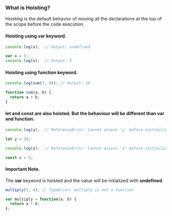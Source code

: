 ### What is Hoisting?

Hoisting is the default behavior of moving all the declarations at the top of the scope before the code execution.

#### **Hoisting** using **var** keyword.

```js
console.log(x);  // Output: undefined

var x = 5;
console.log(x);  // Output: 5
```

#### **Hoisting** using **function** keyword.

```js
console.log(sum(7, 9)); // Output: 16

function sum(a, b) {
  return a + b;
}
```

#### **let** and **const** are also hoisted. But the behaviour will be different than **var** and **function**.

```js
console.log(y);  // ReferenceError: Cannot access 'y' before initialization

let y = 10;
```

```js
console.log(x);  // ReferenceError: Cannot access 'x' before initialization

const x = 5;
```

#### Important Note.

The **var** keyword is hoisted and the value will be initialized with **undefined**.

```js
multiply(5, 4); // TypeError: multiply is not a function

var multiply = function(a, b) {
  return a * b;
};
```
